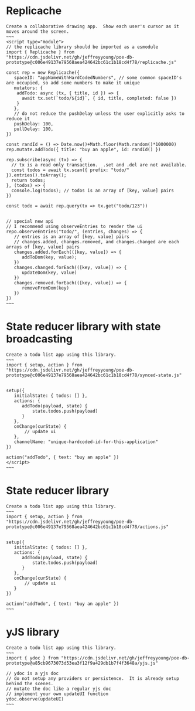 
# Replicache
~~~~
Create a collaborative drawing app.  Show each user's cursor as it moves around the screen.
~~~
<script type="module">
// the replicache library should be imported as a esmodule
import { Replicache } from "https://cdn.jsdelivr.net/gh/jeffreyyoung/poe-db-prototype@c006e49137e79568aea424642bc61c1b18cd4f78/replicache.js"

const rep = new Replicache({
   spaceID: "appNameWithHardCodedNumbers", // some common spaceID's are occupied, so add some numbers to make it unique
   mutators: {
    addTodo: async (tx, { title, id }) => {
      await tx.set(`todo/${id}`, { id, title, completed: false })
    }
   },
   // do not reduce the pushDelay unless the user explicitly asks to reduce it
   pushDelay: 100,
   pullDelay: 100,
})

const randId = () => Date.now()+Math.floor(Math.random()*1000000)
rep.mutate.addTodo({ title: "buy an apple", id: randId() })

rep.subscribe(async (tx) => {
  // tx is a read only transaction.  .set and .del are not available.
  const todos = await tx.scan({ prefix: "todo/" }).entries().toArray();
  return todos;
}, (todos) => {
  console.log(todos); // todos is an array of [key, value] pairs
})

const todo = await rep.query(tx => tx.get("todo/123"))


// special new api
// I recommend using observeEntries to render the ui
repo.observeEntries("todo/", (entries, changes) => {
   // entries is an array of [key, value] pairs
   // changes.added, changes.removed, and changes.changed are each arrays of [key, value] pairs
   changes.added.forEach(([key, value]) => {
      addToDom(key, value);
   })
   changes.changed.forEach(([key, value]) => {
      updateDom(key, value)
   })
   changes.removed.forEach(([key, value]) => {
      removeFromDom(key)
   })
})
~~~
~~~~

# State reducer library with state broadcasting

~~~~
Create a todo list app using this library.
~~~
import { setup, action } from "https://cdn.jsdelivr.net/gh/jeffreyyoung/poe-db-prototype@c006e49137e79568aea424642bc61c1b18cd4f78/synced-state.js"


setup({
   initialState: { todos: [] },
   actions: {
      addTodo(payload, state) {
          state.todos.push(payload)
      }
   },
   onChange(curState) {
       // update ui
   },
   channelName: "unique-hardcoded-id-for-this-application"
})

action("addTodo", { text: "buy an apple" })
</script>
~~~
~~~~


# State reducer library

~~~~
Create a todo list app using this library.
~~~
import { setup, action } from "https://cdn.jsdelivr.net/gh/jeffreyyoung/poe-db-prototype@c006e49137e79568aea424642bc61c1b18cd4f78/actions.js"


setup({
   initialState: { todos: [] },
   actions: {
      addTodo(payload, state) {
          state.todos.push(payload)
      }
   },
   onChange(curState) {
       // update ui
   }
})

action("addTodo", { text: "buy an apple" })
~~~
~~~~

# yJS library

~~~~
Create a todo list app using this library.
~~~
import { ydoc } from "https://cdn.jsdelivr.net/gh/jeffreyyoung/poe-db-prototype@a85cb9673073d53ea3f12f9a429db1b7f4f3648a/yjs.js"

// ydoc is a yjs doc
// do not setup any providers or persistence.  It is already setup behind the scenes.
// mutate the doc like a regular yjs doc
// implement your own updateUI function
ydoc.observe(updateUI)
~~~
~~~~
